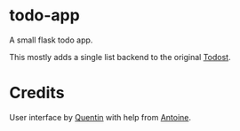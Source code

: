 # todo-app

A small flask todo app.

This mostly adds a single list backend to the original [Todost](http://todost.quentincolus.com/).

# Credits

User interface by [Quentin](http://quentincolus.com) with help from [Antoine](https://www.linkedin.com/in/antoine-renault-a84b6398/).

